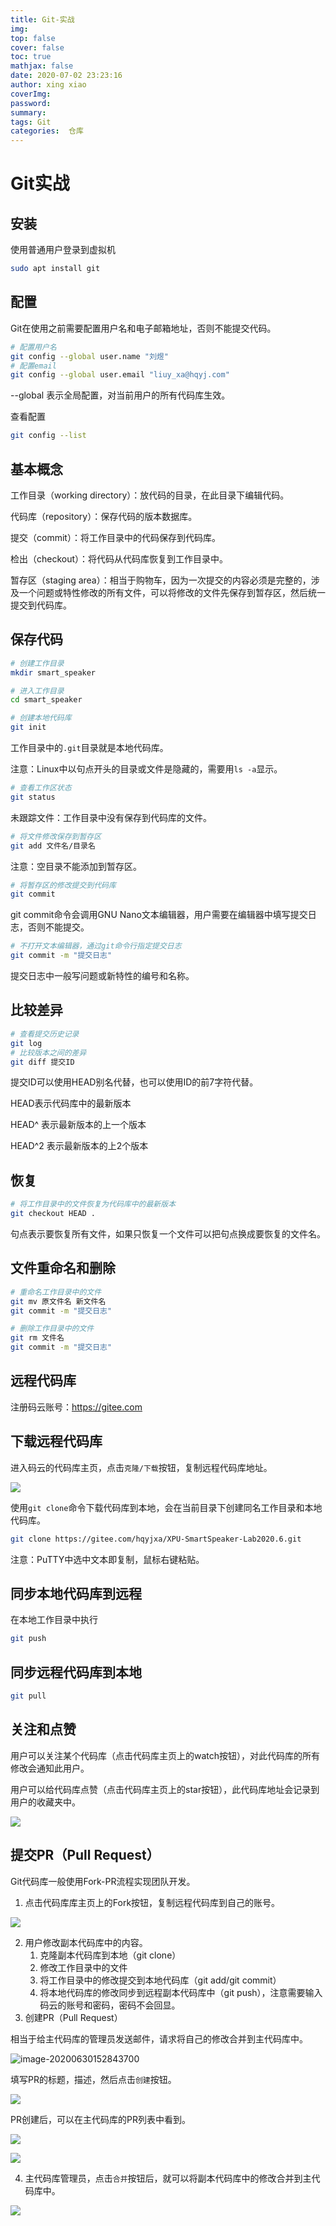 ```yaml
---
title: Git-实战
img: 
top: false
cover: false
toc: true
mathjax: false
date: 2020-07-02 23:23:16
author: xing xiao
coverImg:
password:
summary:
tags: Git
categories:  仓库
---
```


# Git实战

## 安装

使用普通用户登录到虚拟机

```bash
sudo apt install git
```

## 配置

Git在使用之前需要配置用户名和电子邮箱地址，否则不能提交代码。

```bash
# 配置用户名
git config --global user.name "刘煜"
# 配置email
git config --global user.email "liuy_xa@hqyj.com"
```

--global 表示全局配置，对当前用户的所有代码库生效。

查看配置

```bash
git config --list
```

## 基本概念

工作目录（working directory）：放代码的目录，在此目录下编辑代码。

代码库（repository）：保存代码的版本数据库。

提交（commit）：将工作目录中的代码保存到代码库。

检出（checkout）：将代码从代码库恢复到工作目录中。

暂存区（staging area）：相当于购物车，因为一次提交的内容必须是完整的，涉及一个问题或特性修改的所有文件，可以将修改的文件先保存到暂存区，然后统一提交到代码库。

## 保存代码

```bash
# 创建工作目录
mkdir smart_speaker

# 进入工作目录
cd smart_speaker

# 创建本地代码库
git init
```

工作目录中的`.git`目录就是本地代码库。

注意：Linux中以句点开头的目录或文件是隐藏的，需要用`ls -a`显示。

```bash
# 查看工作区状态
git status
```

未跟踪文件：工作目录中没有保存到代码库的文件。

```bash
# 将文件修改保存到暂存区
git add 文件名/目录名
```

注意：空目录不能添加到暂存区。

```bash
# 将暂存区的修改提交到代码库
git commit
```

git commit命令会调用GNU Nano文本编辑器，用户需要在编辑器中填写提交日志，否则不能提交。

```bash
# 不打开文本编辑器，通过git命令行指定提交日志
git commit -m "提交日志"
```

提交日志中一般写问题或新特性的编号和名称。

## 比较差异

```bash
# 查看提交历史记录
git log
# 比较版本之间的差异
git diff 提交ID

```

提交ID可以使用HEAD别名代替，也可以使用ID的前7字符代替。

HEAD表示代码库中的最新版本

HEAD^ 表示最新版本的上一个版本

HEAD^2 表示最新版本的上2个版本

## 恢复

```bash
# 将工作目录中的文件恢复为代码库中的最新版本
git checkout HEAD .

```

句点表示要恢复所有文件，如果只恢复一个文件可以把句点换成要恢复的文件名。

## 文件重命名和删除

```bash
# 重命名工作目录中的文件
git mv 原文件名 新文件名
git commit -m "提交日志"

# 删除工作目录中的文件
git rm 文件名
git commit -m "提交日志"

```

## 远程代码库

注册码云账号：https://gitee.com



## 下载远程代码库

进入码云的代码库主页，点击`克隆/下载`按钮，复制远程代码库地址。

![](https://cdn.jsdelivr.net/gh/MoreInterests/CDN/PInkedimage-20200630145414459_LI.jpg)

使用`git clone`命令下载代码库到本地，会在当前目录下创建同名工作目录和本地代码库。

```bash
git clone https://gitee.com/hqyjxa/XPU-SmartSpeaker-Lab2020.6.git

```

注意：PuTTY中选中文本即复制，鼠标右键粘贴。

## 同步本地代码库到远程

在本地工作目录中执行

```bash
git push

```

## 同步远程代码库到本地

```bash
git pull

```

## 关注和点赞

用户可以关注某个代码库（点击代码库主页上的watch按钮），对此代码库的所有修改会通知此用户。

用户可以给代码库点赞（点击代码库主页上的star按钮），此代码库地址会记录到用户的收藏夹中。

![](https://cdn.jsdelivr.net/gh/MoreInterests/CDN/PInkedimage-20200630151130034_LI.jpg)

## 提交PR（Pull Request）

Git代码库一般使用Fork-PR流程实现团队开发。

1. 点击代码库库主页上的Fork按钮，复制远程代码库到自己的账号。

![](https://cdn.jsdelivr.net/gh/MoreInterests/CDN/Pimage-20200630151712465.png)

2. 用户修改副本代码库中的内容。
   1. 克隆副本代码库到本地（git clone）
   2. 修改工作目录中的文件
   3. 将工作目录中的修改提交到本地代码库（git add/git commit）
   4. 将本地代码库的修改同步到远程副本代码库中（git push），注意需要输入码云的账号和密码，密码不会回显。
3. 创建PR（Pull Request）

相当于给主代码库的管理员发送邮件，请求将自己的修改合并到主代码库中。

![image-20200630152843700](F:/%E4%B9%A6%E7%B1%8D/%E4%B8%93%E4%B8%9A/%E7%94%9F%E4%BA%A7%E5%AE%9E%E4%B9%A0/%E5%8D%8E%E6%B8%85%E8%BF%9C%E8%A7%81%E5%AE%9E%E4%B9%A0%E6%97%A5%E5%BF%97/XPU-SmartSpeaker-Lab2020.6/notes/Git%E5%AE%9E%E6%88%98.assets/image-20200630152843700.png)

填写PR的标题，描述，然后点击`创建`按钮。

![](https://cdn.jsdelivr.net/gh/MoreInterests/CDN/Pimage-20200630153329594.png)

PR创建后，可以在主代码库的PR列表中看到。

![](https://cdn.jsdelivr.net/gh/MoreInterests/CDN/PInkedimage-20200630153834708_LI.jpg)

![](https://cdn.jsdelivr.net/gh/MoreInterests/CDN/PInkedimage-20200630153926248_LI.jpg)

4. 主代码库管理员，点击`合并`按钮后，就可以将副本代码库中的修改合并到主代码库中。



![](https://cdn.jsdelivr.net/gh/MoreInterests/CDN/Pimage-20200630154126462.png)

